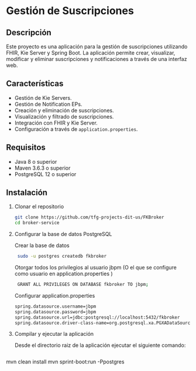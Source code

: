 # Gestión de Suscripciones

## Descripción

Este proyecto es una aplicación para la gestión de suscripciones utilizando FHIR, Kie Server y Spring Boot. La aplicación permite crear, visualizar, modificar y eliminar suscripciones y notificaciones a través de una interfaz web.

## Características

- Gestión de Kie Servers.
- Gestión de Notification EPs.
- Creación y eliminación de suscripciones.
- Visualización y filtrado de suscripciones.
- Integración con FHIR y Kie Server.
- Configuración a través de `application.properties`.

## Requisitos

- Java 8 o superior
- Maven 3.6.3 o superior
- PostgreSQL 12 o superior

## Instalación

1. Clonar el repositorio

   ```bash
   git clone https://github.com/tfg-projects-dit-us/FKBroker
   cd broker-service
   ```

2. Configurar la base de datos PostgreSQL
   
   Crear la base de datos

   ```bash
    sudo -u postgres createdb fkbroker
   ```
   Otorgar todos los privilegios al usuario jbpm (O el que se configure como usuario en application.properties )

   ```bash
    GRANT ALL PRIVILEGES ON DATABASE fkbroker TO jbpm;
   ```
   Configurar application.properties

   ```bash
   spring.datasource.username=jbpm
   spring.datasource.password=jbpm
   spring.datasource.url=jdbc:postgresql://localhost:5432/fkbroker
   spring.datasource.driver-class-name=org.postgresql.xa.PGXADataSource
   ```
4. Compilar y ejecutar la aplicación

   Desde el directorio raiz de la aplicación ejecutar el siguiente comando:

   ```bash
  mvn clean install
  mvn sprint-boot:run -Ppostgres 
   ```
 
